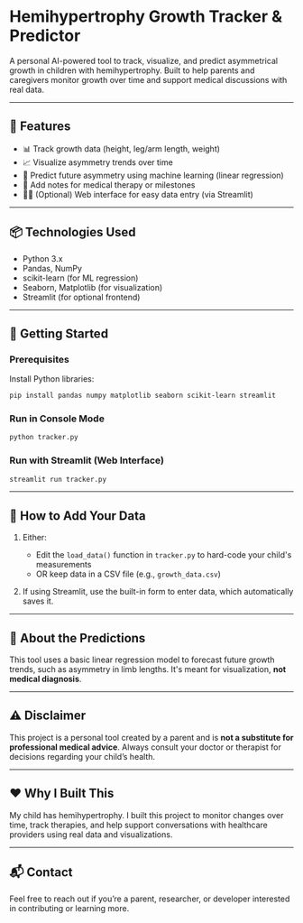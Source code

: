 # Hemihypertrophy Growth Tracker & Predictor

A personal AI-powered tool to track, visualize, and predict asymmetrical growth in children with hemihypertrophy. Built to help parents and caregivers monitor growth over time and support medical discussions with real data.

---

## 🚀 Features

* 📊 Track growth data (height, leg/arm length, weight)
* 📈 Visualize asymmetry trends over time
* 🤖 Predict future asymmetry using machine learning (linear regression)
* 📝 Add notes for medical therapy or milestones
* 🧑‍💻 (Optional) Web interface for easy data entry (via Streamlit)

---

## 📦 Technologies Used

* Python 3.x
* Pandas, NumPy
* scikit-learn (for ML regression)
* Seaborn, Matplotlib (for visualization)
* Streamlit (for optional frontend)

---

## 🧪 Getting Started

### Prerequisites

Install Python libraries:

```bash
pip install pandas numpy matplotlib seaborn scikit-learn streamlit
```

### Run in Console Mode

```bash
python tracker.py
```

### Run with Streamlit (Web Interface)

```bash
streamlit run tracker.py
```

---

## 📝 How to Add Your Data

1. Either:

   * Edit the `load_data()` function in `tracker.py` to hard-code your child's measurements
   * OR keep data in a CSV file (e.g., `growth_data.csv`)
2. If using Streamlit, use the built-in form to enter data, which automatically saves it.

---

## 🧠 About the Predictions

This tool uses a basic linear regression model to forecast future growth trends, such as asymmetry in limb lengths. It's meant for visualization, **not medical diagnosis**.

---

## ⚠️ Disclaimer

This project is a personal tool created by a parent and is **not a substitute for professional medical advice**. Always consult your doctor or therapist for decisions regarding your child’s health.

---

## ❤️ Why I Built This

My child has hemihypertrophy. I built this project to monitor changes over time, track therapies, and help support conversations with healthcare providers using real data and visualizations.

---

## 📬 Contact

Feel free to reach out if you’re a parent, researcher, or developer interested in contributing or learning more.
